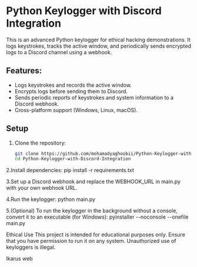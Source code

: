 # Python Keylogger with Discord Integration

This is an advanced Python keylogger for ethical hacking demonstrations. It logs keystrokes, tracks the active window, and periodically sends encrypted logs to a Discord channel using a webhook.

## Features:
- Logs keystrokes and records the active window.
- Encrypts logs before sending them to Discord.
- Sends periodic reports of keystrokes and system information to a Discord webhook.
- Cross-platform support (Windows, Linux, macOS).

## Setup

1. Clone the repository:
   ```bash
   git clone https://github.com/mohamadyaghoobii/Python-Keylogger-with-Discord-Integration.git
   cd Python-Keylogger-with-Discord-Integration


2.Install dependencies:
pip install -r requirements.txt

3.Set up a Discord webhook and replace the WEBHOOK_URL in main.py with your own webhook URL.

4.Run the keylogger:
python main.py

5.(Optional) To run the keylogger in the background without a console, convert it to an executable (for Windows):
pyinstaller --noconsole --onefile main.py

Ethical Use
This project is intended for educational purposes only. Ensure that you have permission to run it on any system. Unauthorized use of keyloggers is illegal.

Ikarus web
